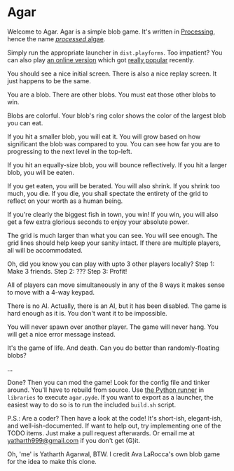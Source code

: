 # Agar

Welcome to Agar. Agar is a simple blob game. It's written in [Processing][processing], hence the name [_processed_ algae][agar].
   
Simply run the appropriate launcher in `dist.playforms`.
Too impatient? You can also play [an online version][web] which got [really popular][trends] recently.

You should see a nice initial screen. There is also a nice replay screen. It just happens to be the same.

You are a blob. There are other blobs. You must eat those other blobs to win.

Blobs are colorful. Your blob's ring color shows the color of the largest blob you can eat.

If you hit a smaller blob, you will eat it.
You will grow based on how significant the blob was compared to you.
You can see how far you are to progressing to the next level in the top-left.

If you hit an equally-size blob, you will bounce reflectively.
If you hit a larger blob, you will be eaten.

If you get eaten, you will be berated. You will also shrink.
If you shrink too much, you die.
If you die, you shall spectate the entirety of the grid to reflect on your worth as a human being.

If you're clearly the biggest fish in town, you win!
If you win, you will also get a few extra glorious seconds to enjoy your absolute power.

The grid is much larger than what you can see. You will see enough.
The grid lines should help keep your sanity intact.
If there are multiple players, all will be accommodated.

Oh, did you know you can play with upto 3 other players locally?
Step 1: Make 3 friends.
Step 2: ???
Step 3: Profit!

All of players can move simultaneously in any of the 8 ways it makes sense to move with a 4-way keypad.

There is no AI. Actually, there is an AI, but it has been disabled.
The game is hard enough as it is. You don't want it to be impossible.

You will never spawn over another player. The game will never hang. You will get a nice error message instead.

It's the game of life. And death. Can you do better than randomly-floating blobs?

...

Done? Then you can mod the game! Look for the config file and tinker around.
You'll have to rebuild from source. Use [the Python runner][py] in `libraries` to execute `agar.pyde`.
If you want to export as a launcher, the easiest way to do so is to run the included `build.sh` script.

P.S.: Are a coder? Then have a look at the code! It's short-ish, elegant-ish, and well-ish-documented.
If want to help out, try implementing one of the TODO items. Just make a pull request afterwards. Or email me at <yatharth999@gmail.com> if you don't get (G)it. 

Oh, 'me' is Yatharth Agarwal, BTW. I credit Ava LaRocca's own blob game for the idea to make this clone.

  [trends]: https://www.google.com/trends/explore#q=agar
  [web]: http://agar.io/
  [processing]: https://py.processing.org
  [agar]: https://en.wikipedia.org/wiki/Agar
  [py]: http://py.processing.org/
